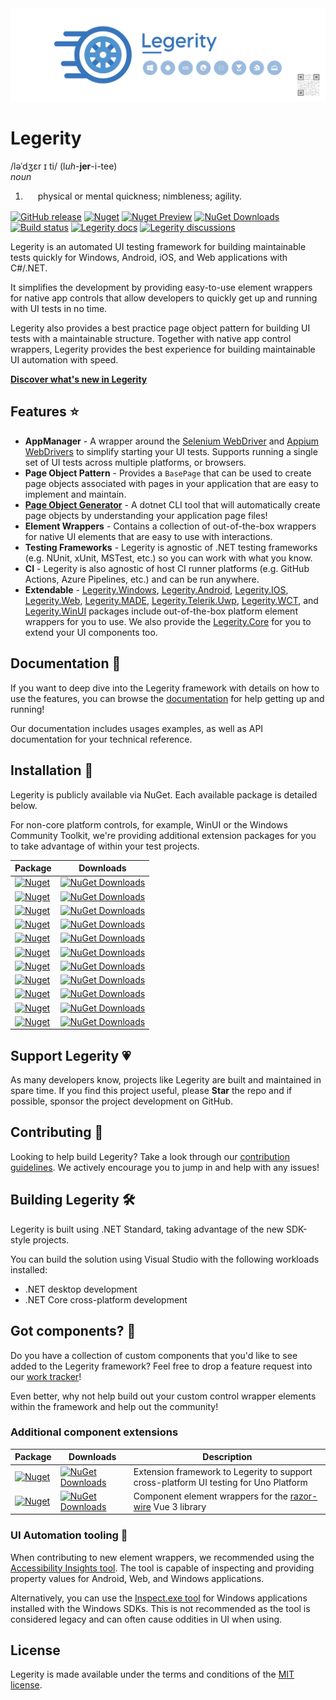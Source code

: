 <img src="assets/ProjectBanner.png" alt="Legerity project banner" />

# Legerity

<div style="margin-bottom:16px;">
    <div>
        <div><span>/<span>ləˈdʒɛr ɪ ti</span>/ (l<i>uh</i>-<b>jer</b>-i-tee)</span></div>
    </div>
    <div>
        <div>
            <div>
                <div><i><span>noun</span></i></div>
            </div>
        </div>
        <ol>
            <li>
                <div style="margin-left:20px">
                    <div class="LTKOO sY7ric">
                        <div style="display:inline" data-dobid="dfn"><span>physical or mental quickness; nimbleness;
                                agility.</span></div>
                    </div>
                </div>
            </li>
        </ol>
    </div>
</div>

[![GitHub release](https://img.shields.io/github/release/MADE-Apps/legerity.svg)](https://github.com/MADE-Apps/legerity/releases)
[![Nuget](https://img.shields.io/nuget/v/Legerity.svg)](https://www.nuget.org/packages/Legerity/)
[![Nuget Preview](https://img.shields.io/nuget/vpre/Legerity.svg?label=nuget%20%28preview%29)](https://www.nuget.org/packages/Legerity/)
[![NuGet Downloads](https://img.shields.io/nuget/dt/Legerity.Core.svg)](https://www.nuget.org/packages/Legerity)
[![Build status](https://github.com/MADE-Apps/legerity/actions/workflows/ci.yml/badge.svg?branch=main)](https://github.com/MADE-Apps/legerity/actions/workflows/ci.yml)
[![Legerity docs](https://img.shields.io/badge/docs-Legerity-blue.svg)](https://made-apps.github.io/legerity/)
[![Legerity discussions](https://img.shields.io/badge/discuss-Legerity-blue.svg)](https://github.com/MADE-Apps/legerity/discussions)

Legerity is an automated UI testing framework for building maintainable tests quickly for Windows, Android, iOS, and Web applications with C#/.NET.

It simplifies the development by providing easy-to-use element wrappers for native app controls that allow developers to quickly get up and running with UI tests in no time.

Legerity also provides a best practice page object pattern for building UI tests with a maintainable structure. Together with native app control wrappers, Legerity provides the best experience for building maintainable UI automation with speed.

**[Discover what's new in Legerity](https://github.com/MADE-Apps/legerity/releases)**

## Features ⭐

- **AppManager** - A wrapper around the [Selenium WebDriver](https://github.com/SeleniumHQ/selenium) and [Appium WebDrivers](https://github.com/appium/appium-dotnet-driver) to simplify starting your UI tests. Supports running a single set of UI tests across multiple platforms, or browsers.
- **Page Object Pattern** - Provides a `BasePage` that can be used to create page objects associated with pages in your application that are easy to implement and maintain.
- **[Page Object Generator](tools/Legerity.PageObjectGenerator)** - A dotnet CLI tool that will automatically create page objects by understanding your application page files!
- **Element Wrappers** - Contains a collection of out-of-the-box wrappers for native UI elements that are easy to use with interactions.
- **Testing Frameworks** - Legerity is agnostic of .NET testing frameworks (e.g. NUnit, xUnit, MSTest, etc.) so you can work with what you know.
- **CI** - Legerity is also agnostic of host CI runner platforms (e.g. GitHub Actions, Azure Pipelines, etc.) and can be run anywhere.
- **Extendable** - [Legerity.Windows](https://www.nuget.org/packages/Legerity.Windows), [Legerity.Android](https://www.nuget.org/packages/Legerity.Android), [Legerity.IOS](https://www.nuget.org/packages/Legerity.IOS), [Legerity.Web](https://www.nuget.org/packages/Legerity.Web), [Legerity.MADE](https://www.nuget.org/packages/Legerity.MADE), [Legerity.Telerik.Uwp](https://www.nuget.org/packages/Legerity.Telerik.Uwp), [Legerity.WCT](https://www.nuget.org/packages/Legerity.WCT), and [Legerity.WinUI](https://www.nuget.org/packages/Legerity.WinUI) packages include out-of-the-box platform element wrappers for you to use. We also provide the [Legerity.Core](https://www.nuget.org/packages/Legerity.Core) for you to extend your UI components too.

## Documentation 📃

If you want to deep dive into the Legerity framework with details on how to use the features, you can browse the [documentation](https://made-apps.github.io/legerity/) for help getting up and running!

Our documentation includes usages examples, as well as API documentation for your technical reference.

## Installation 💾

Legerity is publicly available via NuGet. Each available package is detailed below.

For non-core platform controls, for example, WinUI or the Windows Community Toolkit, we're providing additional extension packages for you to take advantage of within your test projects.

| Package | Downloads |
| ------ | ------ |
| [![Nuget](https://img.shields.io/nuget/v/Legerity.svg?label=Legerity)](https://www.nuget.org/packages/Legerity/) | [![NuGet Downloads](https://img.shields.io/nuget/dt/Legerity.svg)](https://www.nuget.org/packages/Legerity) |
| [![Nuget](https://img.shields.io/nuget/v/Legerity.Core.svg?label=Legerity.Core)](https://www.nuget.org/packages/Legerity.Core/) | [![NuGet Downloads](https://img.shields.io/nuget/dt/Legerity.Core.svg)](https://www.nuget.org/packages/Legerity.Core) |
| [![Nuget](https://img.shields.io/nuget/v/Legerity.Windows.svg?label=Legerity.Windows)](https://www.nuget.org/packages/Legerity.Windows/) | [![NuGet Downloads](https://img.shields.io/nuget/dt/Legerity.Windows.svg)](https://www.nuget.org/packages/Legerity.Windows) |
| [![Nuget](https://img.shields.io/nuget/v/Legerity.Android.svg?label=Legerity.Android)](https://www.nuget.org/packages/Legerity.Android/) | [![NuGet Downloads](https://img.shields.io/nuget/dt/Legerity.Android.svg)](https://www.nuget.org/packages/Legerity.Android) |
| [![Nuget](https://img.shields.io/nuget/v/Legerity.IOS.svg?label=Legerity.IOS)](https://www.nuget.org/packages/Legerity.IOS/) | [![NuGet Downloads](https://img.shields.io/nuget/dt/Legerity.IOS.svg)](https://www.nuget.org/packages/Legerity.IOS) |
| [![Nuget](https://img.shields.io/nuget/v/Legerity.Web.svg?label=Legerity.Web)](https://www.nuget.org/packages/Legerity.Web/) | [![NuGet Downloads](https://img.shields.io/nuget/dt/Legerity.Web.svg)](https://www.nuget.org/packages/Legerity.Web) |
| [![Nuget](https://img.shields.io/nuget/v/Legerity.Web.Authentication.svg?label=Legerity.Web.Authentication)](https://www.nuget.org/packages/Legerity.Web.Authentication/) | [![NuGet Downloads](https://img.shields.io/nuget/dt/Legerity.Web.Authentication.svg)](https://www.nuget.org/packages/Legerity.Web.Authentication) |
| [![Nuget](https://img.shields.io/nuget/v/Legerity.MADE.svg?label=Legerity.MADE)](https://www.nuget.org/packages/Legerity.MADE/) | [![NuGet Downloads](https://img.shields.io/nuget/dt/Legerity.MADE.svg)](https://www.nuget.org/packages/Legerity.MADE) |
| [![Nuget](https://img.shields.io/nuget/v/Legerity.Telerik.Uwp.svg?label=Legerity.Telerik.Uwp)](https://www.nuget.org/packages/Legerity.Telerik.Uwp/) | [![NuGet Downloads](https://img.shields.io/nuget/dt/Legerity.Telerik.Uwp.svg)](https://www.nuget.org/packages/Legerity.Telerik.Uwp) |
| [![Nuget](https://img.shields.io/nuget/v/Legerity.WCT.svg?label=Legerity.WCT)](https://www.nuget.org/packages/Legerity.WCT/) | [![NuGet Downloads](https://img.shields.io/nuget/dt/Legerity.WCT.svg)](https://www.nuget.org/packages/Legerity.WCT) |
| [![Nuget](https://img.shields.io/nuget/v/Legerity.WinUI.svg?label=Legerity.WinUI)](https://www.nuget.org/packages/Legerity.WinUI/) | [![NuGet Downloads](https://img.shields.io/nuget/dt/Legerity.WinUI.svg)](https://www.nuget.org/packages/Legerity.WinUI) |

## Support Legerity 💗

As many developers know, projects like Legerity are built and maintained in spare time. If you find this project useful, please **Star** the repo and if possible, sponsor the project development on GitHub.

## Contributing 🚀

Looking to help build Legerity? Take a look through our [contribution guidelines](CONTRIBUTING.md). We actively encourage you to jump in and help with any issues!

## Building Legerity 🛠

Legerity is built using .NET Standard, taking advantage of the new SDK-style projects.

You can build the solution using Visual Studio with the following workloads installed:

- .NET desktop development
- .NET Core cross-platform development

## Got components? 💭

Do you have a collection of custom components that you'd like to see added to the Legerity framework? Feel free to drop a feature request into our [work tracker](https://github.com/MADE-Apps/legerity/issues)!

Even better, why not help build out your custom control wrapper elements within the framework and help out the community!

### Additional component extensions

| Package | Downloads | Description |
| ------ | ------ | ------ |
| [![Nuget](https://img.shields.io/nuget/v/Legerity.Uno.svg?label=Uno+Platform)](https://www.nuget.org/packages/Legerity.Uno/) | [![NuGet Downloads](https://img.shields.io/nuget/dt/Legerity.Uno.svg)](https://www.nuget.org/packages/Legerity.Uno/) | Extension framework to Legerity to support cross-platform UI testing for Uno Platform |
| [![Nuget](https://img.shields.io/nuget/v/RazorWire.Selenium.svg?label=razor-wire)](https://www.nuget.org/packages/RazorWire.Selenium/) | [![NuGet Downloads](https://img.shields.io/nuget/dt/RazorWire.Selenium.svg)](https://www.nuget.org/packages/RazorWire.Selenium/) | Component element wrappers for the [razor-wire](https://www.npmjs.com/package/razor-wire) Vue 3 library |

### UI Automation tooling 🧰

When contributing to new element wrappers, we recommended using the [Accessibility Insights tool](https://accessibilityinsights.io/en/). The tool is capable of inspecting and providing property values for Android, Web, and Windows applications.

Alternatively, you can use the [Inspect.exe tool](https://docs.microsoft.com/en-us/windows/win32/winauto/inspect-objects) for Windows applications installed with the Windows SDKs. This is not recommended as the tool is considered legacy and can often cause oddities in UI when using.

## License

Legerity is made available under the terms and conditions of the [MIT license](LICENSE).

